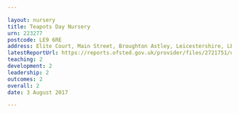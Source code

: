 ```yaml
---

layout: nursery
title: Teapots Day Nursery
urn: 223277
postcode: LE9 6RE
address: Elite Court, Main Street, Broughton Astley, Leicestershire, LE9 6RE
latestReportUrl: https://reports.ofsted.gov.uk/provider/files/2721751/urn/223277.pdf
teaching: 2
development: 2
leadership: 2
outcomes: 2
overall: 2
date: 3 August 2017

---
```

